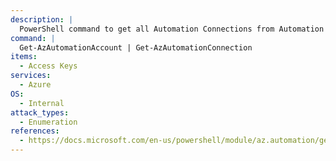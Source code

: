 ```yaml
---
description: |
  PowerShell command to get all Automation Connections from Automation Accounts.
command: |
  Get-AzAutomationAccount | Get-AzAutomationConnection
items:
  - Access Keys
services:
  - Azure
OS:
  - Internal
attack_types:
  - Enumeration
references:
  - https://docs.microsoft.com/en-us/powershell/module/az.automation/get-azautomationconnection
---
```


